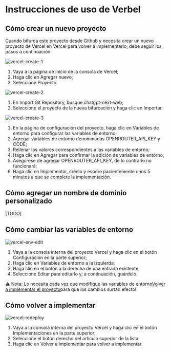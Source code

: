# Instrucciones de uso de Verbel

## Cómo crear un nuevo proyecto

Cuando bifurca este proyecto desde Github y necesita crear un nuevo proyecto de Vercel en Vercel para volver a implementarlo, debe seguir los pasos a continuación.

![vercel-create-1](./images/vercel/vercel-create-1.jpg)

1.  Vaya a la página de inicio de la consola de Vercel;
2.  Haga clic en Agregar nuevo;
3.  Seleccione Proyecto.

![vercel-create-2](./images/vercel/vercel-create-2.jpg)

1.  En Import Git Repository, busque chatgpt-next-web;
2.  Seleccione el proyecto de la nueva bifurcación y haga clic en Importar.

![vercel-create-3](./images/vercel/vercel-create-3.jpg)

1.  En la página de configuración del proyecto, haga clic en Variables de entorno para configurar las variables de entorno;
2.  Agregar variables de entorno denominadas OPENROUTER_API_KEY y CODE;
3.  Rellenar los valores correspondientes a las variables de entorno;
4.  Haga clic en Agregar para confirmar la adición de variables de entorno;
5.  Asegúrese de agregar OPENROUTER_API_KEY, de lo contrario no funcionará;
6.  Haga clic en Implementar, créelo y espere pacientemente unos 5 minutos a que se complete la implementación.

## Cómo agregar un nombre de dominio personalizado

\[TODO]

## Cómo cambiar las variables de entorno

![vercel-env-edit](./images/vercel/vercel-env-edit.jpg)

1.  Vaya a la consola interna del proyecto Vercel y haga clic en el botón Configuración en la parte superior;
2.  Haga clic en Variables de entorno a la izquierda;
3.  Haga clic en el botón a la derecha de una entrada existente;
4.  Seleccione Editar para editarlo y, a continuación, guárdelo.

⚠️️ Nota: Lo necesita cada vez que modifique las variables de entorno[Volver a implementar el proyecto](#如何重新部署)para que los cambios surtan efecto!

## Cómo volver a implementar

![vercel-redeploy](./images/vercel/vercel-redeploy.jpg)

1.  Vaya a la consola interna del proyecto Vercel y haga clic en el botón Implementaciones en la parte superior;
2.  Seleccione el botón derecho del artículo superior de la lista;
3.  Haga clic en Volver a implementar para volver a implementar.

